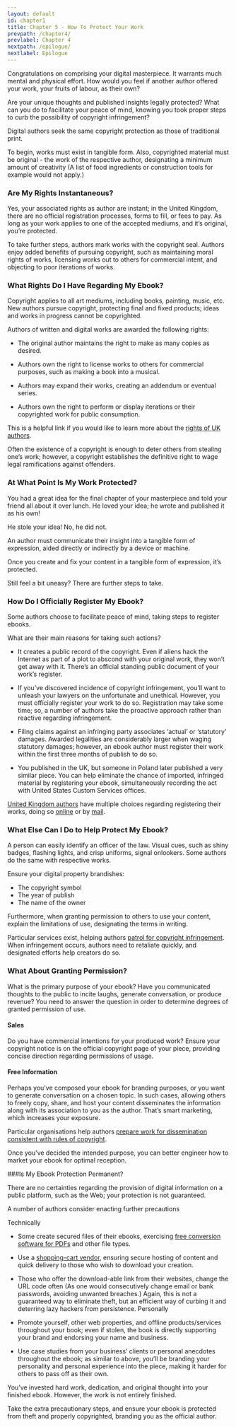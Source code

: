 ```yaml
---
layout: default
id: chapter1
title: Chapter 5 - How To Protect Your Work
prevpath: /chapter4/
prevlabel: Chapter 4
nextpath: /epilogue/
nextlabel: Epilogue
---
```



Congratulations on comprising your digital masterpiece.  It warrants much mental and physical effort.  How would you feel if another author offered your work, your fruits of labour, as their own?

Are your unique thoughts and published insights legally protected?  What can you do to facilitate your peace of mind, knowing you took proper steps to curb the possibility of copyright infringement?

Digital authors seek the same copyright protection as those of traditional print.  

To begin, works must exist in tangible form.  Also, copyrighted material must be original - the work of the respective author, designating a minimum amount of creativity (A list of food ingredients or construction tools for example would not apply.)

### Are My Rights Instantaneous?
Yes, your associated rights as author are instant; in the United Kingdom, there are no official registration processes, forms to fill, or fees to pay.  As long as your work applies to one of the accepted mediums, and it’s original, you’re protected.

To take further steps, authors mark works with the copyright seal.  Authors enjoy added benefits of pursuing copyright, such as maintaining moral rights of works, licensing works out to others for commercial intent, and objecting to poor iterations of works.

### What Rights Do I Have Regarding My Ebook?

Copyright applies to all art mediums, including books, painting, music, etc.  New authors pursue copyright, protecting final and fixed products; ideas and works in progress cannot be copyrighted.  

Authors of written and digital works are awarded the following rights:
* The original author maintains the right to make as many copies as desired.

* Authors own the right to license works to others for commercial purposes, such as making a book into a musical.

* Authors may expand their works, creating an addendum or eventual series.

* Authors own the right to perform or display iterations or their copyrighted work for public consumption.

This is a helpful link if you would like to learn more about the <a href="http://www.wcauk.com/home.php?page_id=4">rights of UK authors</a>.  

Often the existence of a copyright is enough to deter others from stealing one’s work; however, a copyright establishes the definitive right to wage legal ramifications against offenders.

### At What Point Is My Work Protected?

You had a great idea for the final chapter of your masterpiece and told your friend all about it over lunch.  He loved your idea; he wrote and published it as his own!

He stole your idea!  No, he did not.

An author must communicate their insight into a tangible form of expression, aided directly or indirectly by a device or machine.

Once you create and fix your content in a tangible form of expression, it’s protected.

Still feel a bit uneasy?  There are further steps to take.

### How Do I Officially Register My Ebook?

Some authors choose to facilitate peace of mind, taking steps to register ebooks.  

What are their main reasons for taking such actions?

* It creates a public record of the copyright.  Even if aliens hack the Internet as part of a plot to abscond with your original work, they won’t get away with it.  There’s an official standing public document of your work’s register.

* If you’ve discovered incidence of copyright infringement, you’ll want to unleash your lawyers on the unfortunate and unethical.  However, you must officially register your work to do so.  Registration may take some time; so, a number of authors take the proactive approach rather than reactive regarding infringement.

* Filing claims against an infringing party associates ‘actual’ or ‘statutory’ damages.  Awarded legalities are considerably larger when waging statutory damages; however, an ebook author must register their work within the first three months of publish to do so.

*	You published in the UK, but someone in Poland later published a very similar piece.  You can help eliminate the chance of imported, infringed material by registering your ebook, simultaneously recording the act with United States Custom Services offices.

<a href="http://www.copyrightservice.co.uk/">United Kingdom authors</a> have multiple choices regarding registering their works, doing so <a href="https://secure.copyrightservice.co.uk/register/reg_online">online</a> or by <a href="https://secure.copyrightservice.co.uk/register/reg_postal">mail</a>.

### What Else Can I Do to Help Protect My Ebook?

A person can easily identify an officer of the law.  Visual cues, such as shiny badges, flashing lights, and crisp uniforms, signal onlookers.  Some authors do the same with respective works.

Ensure your digital property brandishes:
*	The copyright symbol
*	The year of publish
*	The name of the owner

Furthermore, when granting permission to others to use your content, explain the limitations of use, designating the terms in writing.

Particular services exist, helping authors <a href="http://www.whoishostingthis.com/dmca/">patrol for copyright infringement</a>.  When infringement occurs, authors need to retaliate quickly, and designated efforts help creators do so.

### What About Granting Permission?

What is the primary purpose of your ebook?  Have you communicated thoughts to the public to incite laughs, generate conversation, or produce revenue?  You need to answer the question in order to determine degrees of granted permission of use.

#### Sales
Do you have commercial intentions for your produced work?  Ensure your copyright notice is on the official copyright page of your piece, providing concise direction regarding permissions of usage.

#### Free Information
Perhaps you’ve composed your ebook for branding purposes, or you want to generate conversation on a chosen topic.  In such cases, allowing others to freely copy, share, and host your content disseminates the information along with its association to you as the author.  That’s smart marketing, which increases your exposure.

Particular organisations help authors <a href="http://creativecommons.org/">prepare work for dissemination consistent with rules of copyright</a>.

Once you’ve decided the intended purpose, you can better engineer how to market your ebook for optimal reception.

###Is My Ebook Protection Permanent?

There are no certainties regarding the provision of digital information on a public platform, such as the Web; your protection is not guaranteed.

A number of authors consider enacting further precautions

Technically
*	Some create secured files of their ebooks, exercising <a href="http://pdf995.com/">free conversion software for PDFs</a> and other file types.

*	Use a <a href="http://www.e-junkie.com/">shopping-cart vendor</a>, ensuring secure hosting of content and quick delivery to those who wish to download your creation.

*	Those who offer the download-able link from their websites, change the URL code often (As one would consecutively change email or bank passwords, avoiding unwanted breaches.)  Again, this is not a guaranteed way to eliminate theft, but an efficient way of curbing it and deterring lazy hackers from persistence.
Personally
*	Promote yourself, other web properties, and offline products/services throughout your book; even if stolen, the book is directly supporting your brand and endorsing your name and business.

*	Use case studies from your business’ clients or personal anecdotes throughout the ebook; as similar to above, you’ll be branding your personality and personal experience into the piece, making it harder for others to pass off as their own.

You’ve invested hard work, dedication, and original thought into your finished ebook.  However, the work is not entirely finished.  

Take the extra precautionary steps, and ensure your ebook is protected from theft and properly copyrighted, branding you as the official author.


